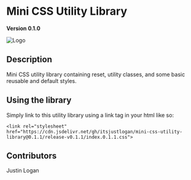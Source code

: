 # Mini CSS Utility Library

**Version 0.1.0**

![Logo](/public/favicon.ico)

## Description

Mini CSS utility library containing reset, utility classes, and some basic reusable and default styles.

## Using the library

Simply link to this utility library using a link tag in your html like so:
  
  `<link rel="stylesheet" href="https://cdn.jsdelivr.net/gh/itsjustlogan/mini-css-utility-library@0.1.1/release-v0.1.1/index.0.1.1.css">
  `

## Contributors

Justin Logan
